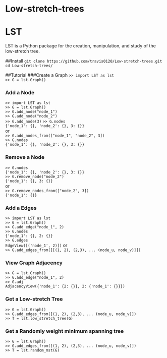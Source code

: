 # Low-stretch-trees

# LST 
LST is a Python package for the creation, manipulation, and study of the low-stretch tree.

##Install
``git clone https://github.com/travis0120/Low-stretch-trees.git``
<br>
``cd Low-stretch-trees/``

##Tutorial
###Create a Graph
``>> import LST as lst``<br>
``>> G = lst.Graph()``

### Add a Node
``>> import LST as lst``<br>
``>> G = lst.Graph()``<br>
``>> G.add_node("node_1")``<br>
``>> G.add_node("node_2")``<br>
``>> G.add_node(3)``
``>> G.nodes``<br>
``{'node_1': {}, 'node_2': {}, 3: {}}``<br>
or<br>
``>> G.add_nodes_from(["node_1", "node_2", 3])``<br>
``>> G.nodes``<br>
``{'node_1': {}, 'node_2': {}, 3: {}}``<br>

### Remove a Node
``>> G.nodes``<br>
``{'node_1': {}, 'node_2': {}, 3: {}}``<br>
``>> G.remove_node("node_2")``<br>
``{'node_1': {}, 3: {}}``<br>
or<br>
``>> G.remove_nodes_from(["node_2", 3])``<br>
``{'node_1': {}}``<br>

### Add a Edges
``>> import LST as lst``<br>
``>> G = lst.Graph()``<br>
``>> G.add_edge("node_1", 2)``<br>
``>> G.nodes``<br>
``{'node_1': {}, 2: {}}``<br>
``>> G.edges``<br>
``EdgeView([('node_1', 2)])``
or<br>
``>> G.add_edges_from([[(1, 2), (2,3), ... (node_u, node_v)]])``

### View Graph Adjacency
``>> G = lst.Graph()``<br>
``>> G.add_edge("node_1", 2)``<br>
``>> G.adj``<br>
``AdjacencyView({'node_1': {2: {}}, 2: {'node_1': {}}})``

### Get a Low-stretch Tree
``>> G = lst.Graph()``<br>
``>> G.add_edges_from([(1, 2), (2,3), ... (node_u, node_v)])``<br>
``>> T = lst.low_stretch_tree(G)``

### Get a Randomly weight minimum spanning tree
``>> G = lst.Graph()``<br>
``>> G.add_edges_from([(1, 2), (2,3), ... (node_u, node_v)])``<br>
``>> T = lst.random_mst(G)``